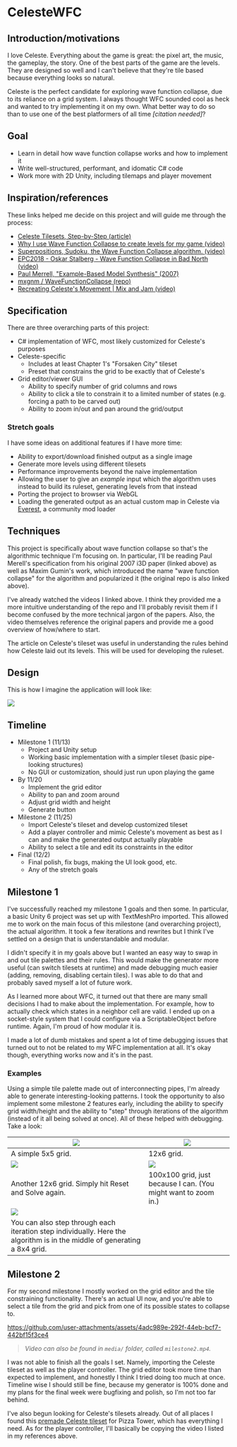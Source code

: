 # CelesteWFC

## Introduction/motivations

I love Celeste. Everything about the game is great: the pixel art, the music, the gameplay, the story. One of the best parts of the game are the levels. They are designed so well and I can't believe that they're tile based because everything looks so natural.

Celeste is the perfect candidate for exploring wave function collapse, due to its reliance on a grid system. I always thought WFC sounded cool as heck and wanted to try implementing it on my own. What better way to do so than to use one of the best platformers of all time _[citation needed]_?

## Goal

- Learn in detail how wave function collapse works and how to implement it 
- Write well-structured, performant, and idomatic C# code
- Work more with 2D Unity, including tilemaps and player movement

## Inspiration/references

These links helped me decide on this project and will guide me through the process:

- [Celeste Tilesets, Step-by-Step (article)](https://aran.ink/posts/celeste-tilesets)
- [Why I use Wave Function Collapse to create levels for my game (video)](https://www.youtube.com/watch?v=TO0Tx3w5abQ)
- [Superpositions, Sudoku, the Wave Function Collapse algorithm. (video)](https://www.youtube.com/watch?v=2SuvO4Gi7uY)
- [EPC2018 - Oskar Stalberg - Wave Function Collapse in Bad North (video)](https://www.youtube.com/watch?v=0bcZb-SsnrA)
- [Paul Merrell, "Example-Based Model Synthesis" (2007)](https://paulmerrell.org/wp-content/uploads/2021/06/model_synthesis.pdf)
- [mxgnm / WaveFunctionCollapse (repo)](https://github.com/mxgmn/WaveFunctionCollapse)
- [Recreating Celeste's Movement | Mix and Jam (video)](https://www.youtube.com/watch?v=STyY26a_dPY)

## Specification

There are three overarching parts of this project:

- C# implementation of WFC, most likely customized for Celeste's purposes
- Celeste-specific
  - Includes at least Chapter 1's "Forsaken City" tileset
  - Preset that constrains the grid to be exactly that of Celeste's
- Grid editor/viewer GUI
  - Ability to specify number of grid columns and rows
  - Ability to click a tile to constrain it to a limited number of states (e.g. forcing a path to be carved out)
  - Ability to zoom in/out and pan around the grid/output

### Stretch goals

I have some ideas on additional features if I have more time:

- Ability to export/download finished output as a single image
- Generate more levels using different tilesets
- Performance improvements beyond the naive implementation
- Allowing the user to give an _example_ input which the algorithm uses instead to build its ruleset, generating levels from that instead
- Porting the project to browser via WebGL
- Loading the generated output as an actual custom map in Celeste via [Everest](https://everestapi.github.io/), a community mod loader

## Techniques

This project is specifically about wave function collapse so that's the algorithmic technique I'm focusing on. In particular, I'll be reading Paul Merell's specification from his original 2007 i3D paper (linked above) as well as Maxim Gumin's work, which introduced the name "wave function collapse" for the algorithm and popularized it (the original repo is also linked above).

I've already watched the videos I linked above. I think they provided me a more intuitive understanding of the repo and I'll probably revisit them if I become confused by the more technical jargon of the papers. Also, the video themselves reference the original papers and provide me a good overview of how/where to start.

The article on Celeste's tileset was useful in understanding the rules behind how Celeste laid out its levels. This will be used for developing the ruleset.

## Design

This is how I imagine the application will look like:

![](media/design.png)

## Timeline

- Milestone 1 (11/13)
  - Project and Unity setup
  - Working basic implementation with a simpler tileset (basic pipe-looking structures)
  - No GUI or customization, should just run upon playing the game
- By 11/20
  - Implement the grid editor
  - Ability to pan and zoom around
  - Adjust grid width and height
  - Generate button
- Milestone 2 (11/25)
  - Import Celeste's tileset and develop customized tileset
  - Add a player controller and mimic Celeste's movement as best as I can and make the generated output actually playable
  - Ability to select a tile and edit its constraints in the editor
- Final (12/2)
  - Final polish, fix bugs, making the UI look good, etc.
  - Any of the stretch goals

## Milestone 1

I've successfully reached my milestone 1 goals and then some. In particular, a basic Unity 6 project was set up with TextMeshPro imported. This allowed me to work on the main focus of this milestone (and overarching project), the actual algorithm. It took a few iterations and rewrites but I think I've settled on a design that is understandable and modular.

I didn't specify it in my goals above but I wanted an easy way to swap in and out tile palettes and their rules. This would make the generator more useful (can switch tilesets at runtime) and made debugging much easier (adding, removing, disabling certain tiles). I was able to do that and probably saved myself a lot of future work.

As I learned more about WFC, it turned out that there are many small decisions I had to make about the implementation. For example, how to actually check which states in a neighbor cell are valid. I ended up on a socket-style system that I could configure via a ScriptableObject before runtime. Again, I'm proud of how modular it is.

I made a lot of dumb mistakes and spent a lot of time debugging issues that turned out to not be related to my WFC implementation at all. It's okay though, everything works now and it's in the past.

### Examples

Using a simple tile palette made out of interconnecting pipes, I'm already able to generate interesting-looking patterns. I took the opportunity to also implement some milestone 2 features early, including the ability to specify grid width/height and the ability to "step" through iterations of the algorithm (instead of it all being solved at once). All of these helped with debugging. Take a look:

| ![](media/m1/5x5.png) | ![](media/m1/12x6.png) |
|-------|------|
| A simple 5x5 grid. | 12x6 grid. |
| ![](media/m1/12x6_2.png) | ![](media/m1/100x100.png) |
| Another 12x6 grid. Simply hit Reset and Solve again. | 100x100 grid, just because I can. (You might want to zoom in.) |
| ![](media/m1/8x4_step.png) |
| You can also step through each iteration step individually. Here the algorithm is in the middle of generating a 8x4 grid. |

## Milestone 2

For my second milestone I mostly worked on the grid editor and the tile constraining functionality. There's an actual UI now, and you're able to select a tile from the grid and pick from one of its possible states to collapse to.

https://github.com/user-attachments/assets/4adc989e-292f-44eb-bcf7-442bf15f3ce4

> *Video can also be found in `media/` folder, called `milestone2.mp4`.*

I was not able to finish all the goals I set. Namely, importing the Celeste tileset as well as the player controller. The grid editor took more time than expected to implement, and honestly I think I tried doing too much at once. Timeline wise I should still be fine, because my generator is 100% done and my plans for the final week were bugfixing and polish, so I'm not too far behind.

I've also begun looking for Celeste's tilesets already. Out of all places I found this [premade Celeste tileset](https://gamebanana.com/tools/13614) for Pizza Tower, which has everything I need. As for the player controller, I'll basically be copying the video I listed in my references above.

